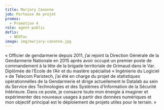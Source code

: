 ```yaml
---
title: Marjory Canonne
job: Porteuse de projet
promos:
  - Promotion 4
role: agent-public
defis:
  - NEOTac
image: img/marjory-canonne.jpg
---
```

« Officier de gendarmerie depuis 2011, j’ai rejoint la Direction Générale de la Gendarmerie Nationale en 2015 après avoir occupé un premier poste de commandement à la tête de la brigade territoriale de Grimaud dans le Var. Diplômée de l’Ecole de l’Air et du mastère spécialisé « Ingénierie du Logiciel » de Telecom Paristech, j’ai été en charge du projet de statistiques opérationnelles de la Gendarmerie et dirige actuellement le Datalab au sein du Service des Technologies et des Systèmes d’Information de la Sécurité Intérieure. Dans ce poste, je consacre toute mon énergie à imaginer et expérimenter des nouveaux usages à partir des données numériques et mon objectif principal est le déploiement de projets utiles pour le terrain. »
